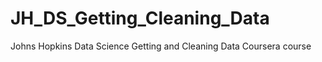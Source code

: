 JH_DS_Getting_Cleaning_Data
===========================

Johns Hopkins Data Science Getting and Cleaning Data Coursera course
